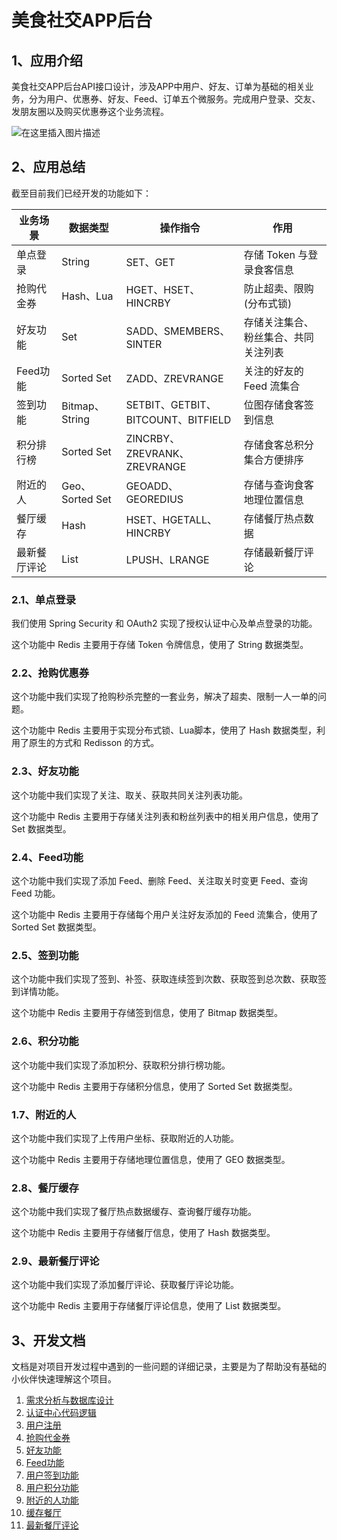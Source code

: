 # 美食社交APP后台

## 1、应用介绍

美食社交APP后台API接口设计，涉及APP中用户、好友、订单为基础的相关业务，分为用户、优惠券、好友、Feed、订单五个微服务。完成用户登录、交友、发朋友圈以及购买优惠券这个业务流程。

![在这里插入图片描述](https://img-blog.csdnimg.cn/2b0c420ac5f5490b8f6c972a2f5d99d4.png)

## 2、应用总结

截至目前我们已经开发的功能如下：

| 业务场景     | 数据类型        | 操作指令                           | 作用                                 |
| ------------ | --------------- | ---------------------------------- | ------------------------------------ |
| 单点登录     | String          | SET、GET                           | 存储 Token 与登录食客信息            |
| 抢购代金券   | Hash、Lua       | HGET、HSET、HINCRBY                | 防止超卖、限购(分布式锁)             |
| 好友功能     | Set             | SADD、SMEMBERS、SINTER             | 存储关注集合、粉丝集合、共同关注列表 |
| Feed功能     | Sorted Set      | ZADD、ZREVRANGE                    | 关注的好友的 Feed 流集合             |
| 签到功能     | Bitmap、String  | SETBIT、GETBIT、BITCOUNT、BITFIELD | 位图存储食客签到信息                 |
| 积分排行榜   | Sorted Set      | ZINCRBY、ZREVRANK、ZREVRANGE       | 存储食客总积分集合方便排序           |
| 附近的人     | Geo、Sorted Set | GEOADD、GEOREDIUS                  | 存储与查询食客地理位置信息           |
| 餐厅缓存     | Hash            | HSET、HGETALL、HINCRBY             | 存储餐厅热点数据                     |
| 最新餐厅评论 | List            | LPUSH、LRANGE                      | 存储最新餐厅评论                     |



### 2.1、单点登录

我们使用 Spring Security 和 OAuth2 实现了授权认证中心及单点登录的功能。

这个功能中 Redis 主要用于存储 Token 令牌信息，使用了 String 数据类型。

### 2.2、抢购优惠券

这个功能中我们实现了抢购秒杀完整的一套业务，解决了超卖、限制一人一单的问题。

这个功能中 Redis 主要用于实现分布式锁、Lua脚本，使用了 Hash 数据类型，利用了原生的方式和 Redisson 的方式。

### 2.3、好友功能

这个功能中我们实现了关注、取关、获取共同关注列表功能。

这个功能中 Redis 主要用于存储关注列表和粉丝列表中的相关用户信息，使用了 Set 数据类型。

### 2.4、Feed功能

这个功能中我们实现了添加 Feed、删除 Feed、关注取关时变更 Feed、查询 Feed 功能。

这个功能中 Redis 主要用于存储每个用户关注好友添加的 Feed 流集合，使用了 Sorted Set 数据类型。

### 2.5、签到功能

这个功能中我们实现了签到、补签、获取连续签到次数、获取签到总次数、获取签到详情功能。

这个功能中 Redis 主要用于存储签到信息，使用了 Bitmap 数据类型。

### 2.6、积分功能

这个功能中我们实现了添加积分、获取积分排行榜功能。

这个功能中 Redis 主要用于存储积分信息，使用了 Sorted Set 数据类型。

### 1.7、附近的人

这个功能中我们实现了上传用户坐标、获取附近的人功能。

这个功能中 Redis 主要用于存储地理位置信息，使用了 GEO 数据类型。

### 2.8、餐厅缓存

这个功能中我们实现了餐厅热点数据缓存、查询餐厅缓存功能。

这个功能中 Redis 主要用于存储餐厅信息，使用了 Hash 数据类型。

### 2.9、最新餐厅评论

这个功能中我们实现了添加餐厅评论、获取餐厅评论功能。

这个功能中 Redis 主要用于存储餐厅评论信息，使用了 List 数据类型。

## 3、开发文档

文档是对项目开发过程中遇到的一些问题的详细记录，主要是为了帮助没有基础的小伙伴快速理解这个项目。

1. [需求分析与数据库设计](https://github.com/zty-f/FoodSocial/blob/main/doc/1.%E9%9C%80%E6%B1%82%E5%88%86%E6%9E%90%E4%B8%8E%E6%95%B0%E6%8D%AE%E5%BA%93%E8%AE%BE%E8%AE%A1.md) 
2. [认证中心代码逻辑](https://github.com/zty-f/FoodSocial/blob/main/doc/2.%E8%AE%A4%E8%AF%81%E4%B8%AD%E5%BF%83%E4%BB%A3%E7%A0%81%E9%80%BB%E8%BE%91.md)
3. [用户注册](https://github.com/zty-f/FoodSocial/blob/main/doc/3.%E7%94%A8%E6%88%B7%E6%B3%A8%E5%86%8C.md)
4. [抢购代金券](https://github.com/zty-f/FoodSocial/blob/main/doc/4.%E6%8A%A2%E8%B4%AD%E4%BB%A3%E9%87%91%E5%88%B8.md)
5. [好友功能](https://github.com/zty-f/FoodSocial/blob/main/doc/5.%E5%A5%BD%E5%8F%8B%E5%8A%9F%E8%83%BD.md)
6. [Feed功能](https://github.com/zty-f/FoodSocial/blob/main/doc/6.Feed%E5%8A%9F%E8%83%BD.md)
7. [用户签到功能](https://github.com/zty-f/FoodSocial/blob/main/doc/7.%E7%94%A8%E6%88%B7%E7%AD%BE%E5%88%B0%E5%8A%9F%E8%83%BD.md)
8. [用户积分功能](https://github.com/zty-f/FoodSocial/blob/main/doc/8.%E7%94%A8%E6%88%B7%E7%A7%AF%E5%88%86%E5%8A%9F%E8%83%BD.md)
9. [附近的人功能](https://github.com/zty-f/FoodSocial/blob/main/doc/9.%E9%99%84%E8%BF%91%E7%9A%84%E4%BA%BA.md)
10. [缓存餐厅](https://github.com/zty-f/FoodSocial/blob/main/doc/10.%E7%BC%93%E5%AD%98%E9%A4%90%E5%8E%85.md)
11. [最新餐厅评论](https://github.com/zty-f/FoodSocial/blob/main/doc/11.%E6%9C%80%E6%96%B0%E9%A4%90%E5%8E%85%E8%AF%84%E8%AE%BA.md)


